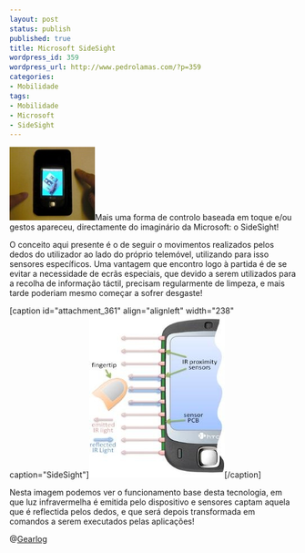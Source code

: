 ```yaml
---
layout: post
status: publish
published: true
title: Microsoft SideSight
wordpress_id: 359
wordpress_url: http://www.pedrolamas.com/?p=359
categories:
- Mobilidade
tags:
- Mobilidade
- Microsoft
- SideSight
---
```

[![](/wp-content/uploads/2008/10/sidesight-thumb.jpg "SideSight")](http://www.gearlog.com/2008/10/microsofts_sidesight_something.php)Mais uma forma de controlo baseada em toque e/ou gestos apareceu, directamente do imaginário da Microsoft: o SideSight!

O conceito aqui presente é o de seguir o movimentos realizados pelos dedos do utilizador ao lado do próprio telemóvel, utilizando para isso sensores específicos. Uma vantagem que encontro logo à partida é de se evitar a necessidade de ecrãs especiais, que devido a serem utilizados para a recolha de informação táctil, precisam regularmente de limpeza, e mais tarde poderiam mesmo começar a sofrer desgaste!

[caption id="attachment\_361" align="alignleft" width="238" caption="SideSight"][![Esquema do SideSight](/wp-content/uploads/2008/10/sidesight.jpg "Esquema do SideSight")](/wp-content/uploads/2008/10/sidesight.jpg)[/caption]

Nesta imagem podemos ver o funcionamento base desta tecnologia, em que luz infravermelha é emitida pelo dispositivo e sensores captam aquela que é reflectida pelos dedos, e que será depois transformada em comandos a serem executados pelas aplicações!

@[Gearlog](http://www.gearlog.com/2008/10/microsofts_sidesight_something.php)
